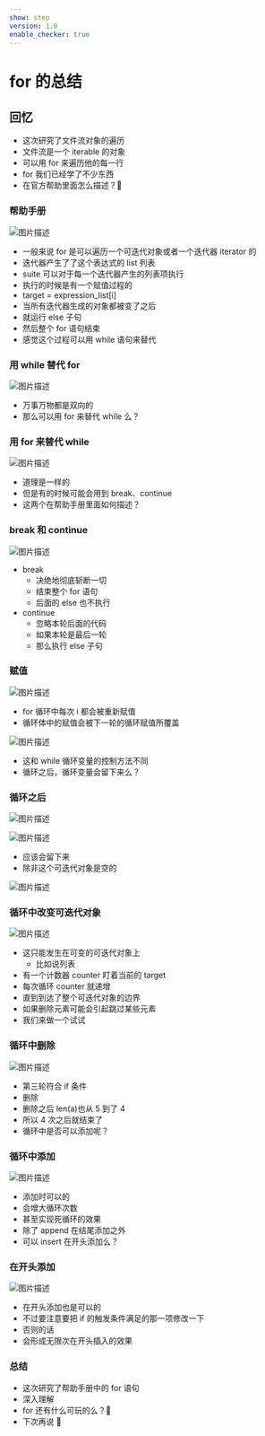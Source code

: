 ```yaml
---
show: step
version: 1.0
enable_checker: true
---
```


# for 的总结

## 回忆

- 这次研究了文件流对象的遍历
- 文件流是一个 iterable 的对象
- 可以用 for 来遍历他的每一行
- for 我们已经学了不少东西
- 在官方帮助里面怎么描述？🤔

### 帮助手册

![图片描述](https://doc.shiyanlou.com/courses/uid1190679-20211031-1635688113652)

- 一般来说 for 是可以遍历一个可迭代对象或者一个迭代器 iterator 的
- 迭代器产生了了这个表达式的 list 列表
- suite 可以对于每一个迭代器产生的列表项执行
- 执行的时候是有一个赋值过程的
- target = expression_list[i]
- 当所有迭代器生成的对象都被变了之后
- 就运行 else 子句
- 然后整个 for 语句结束
- 感觉这个过程可以用 while 语句来替代

### 用 while 替代 for

![图片描述](https://doc.shiyanlou.com/courses/uid1190679-20211031-1635688716607)

- 万事万物都是双向的
- 那么可以用 for 来替代 while 么？

### 用 for 来替代 while

![图片描述](https://doc.shiyanlou.com/courses/uid1190679-20211031-1635689002146)

- 道理是一样的
- 但是有的时候可能会用到 break、continue
- 这两个在帮助手册里面如何描述？

### break 和 continue

![图片描述](https://doc.shiyanlou.com/courses/uid1190679-20211031-1635689108322)

- break
  - 决绝地彻底斩断一切
  - 结束整个 for 语句
  - 后面的 else 也不执行
- continue
  - 忽略本轮后面的代码
  - 如果本轮是最后一轮
  - 那么执行 else 子句

### 赋值

![图片描述](https://doc.shiyanlou.com/courses/uid1190679-20211031-1635689464642)

- for 循环中每次 i 都会被重新赋值
- 循环体中的赋值会被下一轮的循环赋值所覆盖

![图片描述](https://doc.shiyanlou.com/courses/uid1190679-20211031-1635689441288)

- 这和 while 循环变量的控制方法不同
- 循环之后，循环变量会留下来么？

### 循环之后

![图片描述](https://doc.shiyanlou.com/courses/uid1190679-20211031-1635689736374)

![图片描述](https://doc.shiyanlou.com/courses/uid1190679-20211031-1635689744882)

- 应该会留下来
- 除非这个可迭代对象是空的

![图片描述](https://doc.shiyanlou.com/courses/uid1190679-20211031-1635689802185)

### 循环中改变可迭代对象

![图片描述](https://doc.shiyanlou.com/courses/uid1190679-20211031-1635689885990)

- 这只能发生在可变的可迭代对象上
  - 比如说列表
- 有一个计数器 counter 盯着当前的 target
- 每次循环 counter 就递增
- 直到到达了整个可迭代对象的边界
- 如果删除元素可能会引起跳过某些元素
- 我们来做一个试试

### 循环中删除

![图片描述](https://doc.shiyanlou.com/courses/uid1190679-20211031-1635690182030)

- 第三轮符合 if 条件
- 删除
- 删除之后 len(a)也从 5 到了 4
- 所以 4 次之后就结束了
- 循环中是否可以添加呢？

### 循环中添加

![图片描述](https://doc.shiyanlou.com/courses/uid1190679-20211031-1635688745146)

- 添加时可以的
- 会增大循环次数
- 甚至实现死循环的效果
- 除了 append 在结尾添加之外
- 可以 insert 在开头添加么？

### 在开头添加

![图片描述](https://doc.shiyanlou.com/courses/uid1190679-20211031-1635688753097)

- 在开头添加也是可以的
- 不过要注意要把 if 的触发条件满足的那一项修改一下
- 否则的话
- 会形成无限次在开头插入的效果

### 总结

- 这次研究了帮助手册中的 for 语句
- 深入理解
- for 还有什么可玩的么？🤔
- 下次再说 👋

